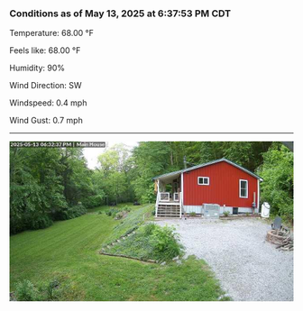 ### Conditions as of May 13, 2025 at 6:37:53 PM CDT 

Temperature: 68.00 &deg;F

Feels like: 68.00 &deg;F

Humidity: 90%

Wind Direction: SW

Windspeed: 0.4 mph

Wind Gust: 0.7 mph

---

<img src="./images/latest.jpeg"/>

